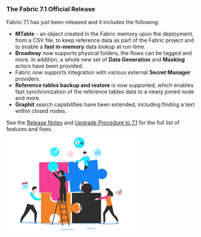 ### The Fabric 7.1 Official Release

Fabric 7.1 has just been released and it includes the following:

* **MTable** - an object created in the Fabric memory upon the deployment, from a CSV file, to keep reference data as part of the Fabric project and to enable a **fast in-memory** data lookup at run-time.
* **Broadway** now supports physical folders, the flows can be tagged and more. In addition, a whole new set of **Data Generation** and **Masking** actors have been provided.
* Fabric now supports integration with various external **Secret Manager** providers.
* **Reference tables backup and restore** is now supported, which enables fast synchronization of the reference tables data to a newly joined node and more.
* **Graphit** search capabilities have been extended, including finding a text within closed nodes.

See the [Release Notes](https://support.k2view.com/Academy/Release_Notes_And_Upgrade/V7.1/Fabric_Release_Notes_V7.1.0.pdf.html) and [Upgrade Procedure to 7.1](https://support.k2view.com/Academy/Release_Notes_And_Upgrade/V7.1/Fabric_Upgrade_Procedure_To_V7.1.pdf.html) for the full list of features and fixes.

<img src="images/img11.png" alt="image" style="zoom: 50%;" />

